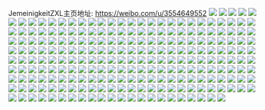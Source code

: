 JemeinigkeitZXL主页地址: https://weibo.com/u/3554649552 
![](https://wx4.sinaimg.cn/mw2000/d3dfa5d0ly1h8xvcvb68jj20u00pvdh4.jpg) 
![](https://wx4.sinaimg.cn/mw2000/d3dfa5d0ly1h84zde8xyqj20u00mxten.jpg) 
![](https://wx4.sinaimg.cn/mw2000/d3dfa5d0ly1h67b0xwaglj22c0340e82.jpg) 
![](https://wx4.sinaimg.cn/mw2000/d3dfa5d0ly1h67b0zluu7j23402c0npe.jpg) 
![](https://wx4.sinaimg.cn/mw2000/d3dfa5d0ly1h67b10rdt7j23402c01kx.jpg) 
![](https://wx4.sinaimg.cn/mw2000/d3dfa5d0ly1h67b11chsij21hc0zkgp9.jpg) 
![](https://wx4.sinaimg.cn/mw2000/d3dfa5d0ly1h67b11r7jrj20s21dv0uo.jpg) 
![](https://wx4.sinaimg.cn/mw2000/d3dfa5d0ly1h67b12fxfrj20zo18n7l0.jpg) 
![](https://wx4.sinaimg.cn/mw2000/d3dfa5d0gy1h5xep75etxj20rf0tm13b.jpg) 
![](https://wx4.sinaimg.cn/mw2000/d3dfa5d0gy1h5zkyr27h2j20zo1q2doz.jpg) 
![](https://wx4.sinaimg.cn/mw2000/d3dfa5d0gy1h4roqjcmj4j20uk36m4qq.jpg) 
![](https://wx4.sinaimg.cn/mw2000/d3dfa5d0gy1h4roqnyremj20xc3bfnpd.jpg) 
![](https://wx4.sinaimg.cn/mw2000/d3dfa5d0gy1h4roqs7wn0j20xc2s11ky.jpg) 
![](https://wx4.sinaimg.cn/mw2000/d3dfa5d0gy1h4roqwx8enj20xc3pdb2a.jpg) 
![](https://wx4.sinaimg.cn/mw2000/d3dfa5d0gy1h4roqer15ej21401e0wr1.jpg) 
![](https://wx4.sinaimg.cn/mw2000/d3dfa5d0gy1h4ror7ob24j20xc4mpqv6.jpg) 
![](https://wx4.sinaimg.cn/mw2000/d3dfa5d0gy1h4ror2p5ufj20xc30cx6p.jpg) 
![](https://wx4.sinaimg.cn/mw2000/d3dfa5d0gy1h4rore3rphj20uk4ya7wj.jpg) 
![](https://wx4.sinaimg.cn/mw2000/d3dfa5d0gy1h4rorkn05kj20uk42fhdu.jpg) 
![](https://wx4.sinaimg.cn/mw2000/d3dfa5d0gy1h4o5ivurcwj20u0134472.jpg) 
![](https://wx4.sinaimg.cn/mw2000/d3dfa5d0gy1h4o5ixrqv0j20u014d4f2.jpg) 
![](https://wx4.sinaimg.cn/mw2000/d3dfa5d0gy1h3tvrx9wkvj215o2fke81.jpg) 
![](https://wx4.sinaimg.cn/mw2000/d3dfa5d0gy1h3tvrvnzsdj215o1qi1kx.jpg) 
![](https://wx4.sinaimg.cn/mw2000/d3dfa5d0gy1h3tvruamfoj215o1qie81.jpg) 
![](https://wx4.sinaimg.cn/mw2000/d3dfa5d0gy1h3tvrzt303j215o1n2tyu.jpg) 
![](https://wx4.sinaimg.cn/mw2000/d3dfa5d0gy1h3tvrsorucj215o1f57wh.jpg) 
![](https://wx4.sinaimg.cn/mw2000/d3dfa5d0gy1h3twcox64wj215o1xpamu.jpg) 
![](https://wx4.sinaimg.cn/mw2000/d3dfa5d0gy1h3rx23f5kbj20wi0nxtd5.jpg) 
![](https://wx4.sinaimg.cn/mw2000/d3dfa5d0gy1h371i9e8iuj20xc1uittu.jpg) 
![](https://wx4.sinaimg.cn/mw2000/d3dfa5d0gy1h371i54kh4j22dc35snpe.jpg) 
![](https://wx4.sinaimg.cn/mw2000/d3dfa5d0gy1h371iywestj21te28q7wh.jpg) 
![](https://wx4.sinaimg.cn/mw2000/d3dfa5d0gy1h371ioi1kgj22c02hgqv5.jpg) 
![](https://wx4.sinaimg.cn/mw2000/d3dfa5d0gy1h2ubkx5de4j21hb0u0k2a.jpg) 
![](https://wx4.sinaimg.cn/mw2000/d3dfa5d0gy1h2uawviy2uj20u01j3dkk.jpg) 
![](https://wx4.sinaimg.cn/mw2000/d3dfa5d0gy1h2ubkv644ij21up0u07q8.jpg) 
![](https://wx4.sinaimg.cn/mw2000/d3dfa5d0gy1h2ubou6fq8j21uo0u0ndt.jpg) 
![](https://wx4.sinaimg.cn/mw2000/d3dfa5d0gy1h1y0h31ce4j20u00fk764.jpg) 
![](https://wx4.sinaimg.cn/mw2000/d3dfa5d0gy1h1vq5yg19aj22c0340kjn.jpg) 
![](https://wx4.sinaimg.cn/mw2000/d3dfa5d0gy1h15c55ecvtj22c0340kjl.jpg) 
![](https://wx4.sinaimg.cn/mw2000/d3dfa5d0gy1h15c57qq0dj22c0340kjm.jpg) 
![](https://wx4.sinaimg.cn/mw2000/d3dfa5d0gy1h15c5wp7clj22c0340hdt.jpg) 
![](https://wx4.sinaimg.cn/mw2000/d3dfa5d0gy1h11qptbm70j23402c1hdw.jpg) 
![](https://wx4.sinaimg.cn/mw2000/d3dfa5d0gy1h0ye9x7kqej20dw0dwmy9.jpg) 
![](https://wx4.sinaimg.cn/mw2000/d3dfa5d0gy1h0x6zfmb3hj20u01lh462.jpg) 
![](https://wx4.sinaimg.cn/mw2000/d3dfa5d0gy1h0x776wl9tj20qj0mhn4f.jpg) 
![](https://wx4.sinaimg.cn/mw2000/d3dfa5d0gy1h0x6t4v7abj21be0zjdne.jpg) 
![](https://wx4.sinaimg.cn/mw2000/d3dfa5d0gy1h0uouumgsoj22c0355x6q.jpg) 
![](https://wx4.sinaimg.cn/mw2000/d3dfa5d0gy1h0uol87ui5j22ye2c0u0x.jpg) 
![](https://wx4.sinaimg.cn/mw2000/d3dfa5d0gy1h0uokjjqphj22v22c0kjl.jpg) 
![](https://wx4.sinaimg.cn/mw2000/d3dfa5d0gy1h0u1b6w505j22c0340kjo.jpg) 
![](https://wx4.sinaimg.cn/mw2000/d3dfa5d0gy1h0trmdxag5j21k921p7r4.jpg) 
![](https://wx4.sinaimg.cn/mw2000/d3dfa5d0gy1h0trmct5ptj22by33zx6r.jpg) 
![](https://wx4.sinaimg.cn/mw2000/d3dfa5d0gy1h0trm7ewpoj20u0140dvq.jpg) 
![](https://wx4.sinaimg.cn/mw2000/d3dfa5d0gy1h0trm8uwv4j22c02e47wi.jpg) 
![](https://wx4.sinaimg.cn/mw2000/d3dfa5d0gy1h0rfuqo5vgj21gz0u0ne4.jpg) 
![](https://wx4.sinaimg.cn/mw2000/d3dfa5d0gy1h0rfrnmajqj22c0340qv6.jpg) 
![](https://wx4.sinaimg.cn/mw2000/d3dfa5d0gy1h0rfrgh9dij213d0u0jvi.jpg) 
![](https://wx4.sinaimg.cn/mw2000/d3dfa5d0gy1h0rfrwsb1sj20u017bn7n.jpg) 
![](https://wx4.sinaimg.cn/mw2000/d3dfa5d0gy1h0rfs280m4j22c03404qq.jpg) 
![](https://wx4.sinaimg.cn/mw2000/d3dfa5d0gy1h0rftejwb6j22c0340x6s.jpg) 
![](https://wx4.sinaimg.cn/mw2000/d3dfa5d0gy1h0qcnnrfwuj21r42c57wh.jpg) 
![](https://wx4.sinaimg.cn/mw2000/d3dfa5d0gy1h0mxwapf09j222o340hdt.jpg) 
![](https://wx4.sinaimg.cn/mw2000/d3dfa5d0gy1h0mxwdepoyj222o340hdt.jpg) 
![](https://wx4.sinaimg.cn/mw2000/d3dfa5d0gy1h0mxwfht1uj222o340hdt.jpg) 
![](https://wx4.sinaimg.cn/mw2000/d3dfa5d0gy1h0lmxzryx3j20u018bgxp.jpg) 
![](https://wx4.sinaimg.cn/mw2000/d3dfa5d0gy1h0lmy2oo7zj20pl1crtir.jpg) 
![](https://wx4.sinaimg.cn/mw2000/d3dfa5d0gy1h0lmzntpv7j20ph1lf7ih.jpg) 
![](https://wx4.sinaimg.cn/mw2000/d3dfa5d0gy1h0lmzlhte1j20pi1fgdv5.jpg) 
![](https://wx4.sinaimg.cn/mw2000/d3dfa5d0gy1h0ln0tlzuvj20wi0uy7ag.jpg) 
![](https://wx4.sinaimg.cn/mw2000/d3dfa5d0gy1h0ln1wsxvkj20u01hcjvt.jpg) 
![](https://wx4.sinaimg.cn/mw2000/d3dfa5d0gy1h0lhrdlazvj233y1zdhdu.jpg) 
![](https://wx4.sinaimg.cn/mw2000/d3dfa5d0gy1h0h3c8oq51j20wg0uo0xs.jpg) 
![](https://wx4.sinaimg.cn/mw2000/d3dfa5d0gy1h0h3camuwqj20ud0uqn2i.jpg) 
![](https://wx4.sinaimg.cn/mw2000/d3dfa5d0gy1h0h3cbi17pj20wi0vyafu.jpg) 
![](https://wx4.sinaimg.cn/mw2000/d3dfa5d0gy1h0h3ce09prj20wi0vd7b3.jpg) 
![](https://wx4.sinaimg.cn/mw2000/d3dfa5d0gy1h0h3c673p9j20wi0vpwl0.jpg) 
![](https://wx4.sinaimg.cn/mw2000/d3dfa5d0gy1h0h3c7stlhj20v50vo430.jpg) 
![](https://wx4.sinaimg.cn/mw2000/d3dfa5d0gy1h0h3cepj0uj20vp0v60zj.jpg) 
![](https://wx4.sinaimg.cn/mw2000/d3dfa5d0gy1h0h3cqs14tj20wi0vn7aq.jpg) 
![](https://wx4.sinaimg.cn/mw2000/d3dfa5d0gy1h0h3creunrj20wi0tiwj4.jpg) 
![](https://wx4.sinaimg.cn/mw2000/d3dfa5d0gy1h04bdil4pjj22c03404qr.jpg) 
![](https://wx4.sinaimg.cn/mw2000/d3dfa5d0gy1h04bdjuewoj20j60ifjrx.jpg) 
![](https://wx4.sinaimg.cn/mw2000/d3dfa5d0gy1gzygnhmr3yj23402c0kjl.jpg) 
![](https://wx4.sinaimg.cn/mw2000/d3dfa5d0gy1gzygnjsu2vj23402c04qq.jpg) 
![](https://wx4.sinaimg.cn/mw2000/d3dfa5d0gy1gzodmzrr19j20t6155wl5.jpg) 
![](https://wx4.sinaimg.cn/mw2000/d3dfa5d0gy1gyxngbxfi1j20dw0dwgmo.jpg) 
![](https://wx4.sinaimg.cn/mw2000/d3dfa5d0gy1gyux369nq9j20u00u0dpb.jpg) 
![](https://wx4.sinaimg.cn/mw2000/d3dfa5d0gy1gyux3bat9uj21hc0u0wry.jpg) 
![](https://wx4.sinaimg.cn/mw2000/d3dfa5d0gy1gyux3gso34j20u0140aky.jpg) 
![](https://wx4.sinaimg.cn/mw2000/d3dfa5d0gy1gyux42gndlj20u0140ako.jpg) 
![](https://wx4.sinaimg.cn/mw2000/d3dfa5d0gy1gxxz5brz7uj22c0340u0y.jpg) 
![](https://wx4.sinaimg.cn/mw2000/d3dfa5d0gy1gxxz5f7jarj22c03407wj.jpg) 
![](https://wx4.sinaimg.cn/mw2000/d3dfa5d0gy1gxppz3uvz1j20u010nn1p.jpg) 
![](https://wx4.sinaimg.cn/mw2000/d3dfa5d0gy1gxppz33ba6j20u010nwii.jpg) 
![](https://wx4.sinaimg.cn/mw2000/d3dfa5d0gy1gxpq8vb3t9j20v90v9q5o.jpg) 
![](https://wx4.sinaimg.cn/mw2000/d3dfa5d0gy1gxpq8vy9rzj20u00u0dhv.jpg) 
![](https://wx4.sinaimg.cn/mw2000/d3dfa5d0gy1gxpqaouatjj21jk1874i6.jpg) 
![](https://wx4.sinaimg.cn/mw2000/d3dfa5d0gy1gxpqanu6hzj20ty12wgr8.jpg) 
![](https://wx4.sinaimg.cn/mw2000/d3dfa5d0gy1gxk3ncn1gkj20wi1yctq2.jpg) 
![](https://wx4.sinaimg.cn/mw2000/d3dfa5d0gy1gwvhl59rczj20jz0fhjv6.jpg) 
![](https://wx4.sinaimg.cn/mw2000/d3dfa5d0gy1gwvhfi01okj23402c01ky.jpg) 
![](https://wx4.sinaimg.cn/mw2000/d3dfa5d0gy1gwvhg92xuxj22c0340qv6.jpg) 
![](https://wx4.sinaimg.cn/mw2000/d3dfa5d0gy1gwvhj4y1rjj20zk0k0q4x.jpg) 
![](https://wx4.sinaimg.cn/mw2000/d3dfa5d0gy1gwvi0kn2llj20zk0k0djc.jpg) 
![](https://wx4.sinaimg.cn/mw2000/d3dfa5d0gy1gwvpvrnoj9j20u013enal.jpg) 
![](https://wx4.sinaimg.cn/mw2000/d3dfa5d0gy1gwmfrc6kcvj22c0340u0x.jpg) 
![](https://wx4.sinaimg.cn/mw2000/d3dfa5d0gy1gwmflzb0zzj23342bc4qt.jpg) 
![](https://wx4.sinaimg.cn/mw2000/d3dfa5d0gy1gwmfm8gaf5j233y1wc1kx.jpg) 
![](https://wx4.sinaimg.cn/mw2000/d3dfa5d0gy1gwmfmszhngj23342bcnpf.jpg) 
![](https://wx4.sinaimg.cn/mw2000/d3dfa5d0gy1gwmfm5gscij22c0340e82.jpg) 
![](https://wx4.sinaimg.cn/mw2000/d3dfa5d0gy1gwmfn63q2xj23402c0b2b.jpg) 
![](https://wx4.sinaimg.cn/mw2000/d3dfa5d0gy1gwmfn84xtgj20wi0oejxp.jpg) 
![](https://wx4.sinaimg.cn/mw2000/d3dfa5d0gy1gwmfnbkwpjj20n91ycafw.jpg) 
![](https://wx4.sinaimg.cn/mw2000/d3dfa5d0gy1gwv7daug26j22c0340npf.jpg) 
![](https://wx4.sinaimg.cn/mw2000/d3dfa5d0gy1gwe97fjkq1j20u014544s.jpg) 
![](https://wx4.sinaimg.cn/mw2000/d3dfa5d0gy1gwe97jp91ij21400u07bx.jpg) 
![](https://wx4.sinaimg.cn/mw2000/d3dfa5d0gy1gwe97itamkj20u00vo0yc.jpg) 
![](https://wx4.sinaimg.cn/mw2000/d3dfa5d0gy1gwe97gmpr0j20u01407el.jpg) 
![](https://wx4.sinaimg.cn/mw2000/d3dfa5d0gy1gwe97hsuhwj20u0140k7h.jpg) 
![](https://wx4.sinaimg.cn/mw2000/d3dfa5d0gy1gwe97ee1orj21400u0qhy.jpg) 
![](https://wx4.sinaimg.cn/mw2000/d3dfa5d0gy1gwe9df3no2j20u00u011l.jpg) 
![](https://wx4.sinaimg.cn/mw2000/d3dfa5d0gy1gwe9e06zpej20u00zygug.jpg) 
![](https://wx4.sinaimg.cn/mw2000/d3dfa5d0gy1gwe9e1qb6aj20tz12tdmy.jpg) 
![](https://wx4.sinaimg.cn/mw2000/d3dfa5d0ly1gs8pkrcbbij22382c0x6p.jpg) 
![](https://wx4.sinaimg.cn/mw2000/d3dfa5d0ly1gs8pkkgit1j22c02c0qv6.jpg) 
![](https://wx4.sinaimg.cn/mw2000/d3dfa5d0ly1gs8pkuuk1zj22c02c0nox.jpg) 
![](https://wx4.sinaimg.cn/mw2000/d3dfa5d0ly1gs8pl4x1pnj226n26nqpg.jpg) 
![](https://wx4.sinaimg.cn/mw2000/d3dfa5d0ly1grzivtlpjej22c034019q.jpg) 
![](https://wx4.sinaimg.cn/mw2000/d3dfa5d0ly1grzippkt7wj22c02xk1ky.jpg) 
![](https://wx4.sinaimg.cn/mw2000/d3dfa5d0ly1grzipszaclj22c0340kjm.jpg) 
![](https://wx4.sinaimg.cn/mw2000/d3dfa5d0ly1grzipufcq7j22c03401kx.jpg) 
![](https://wx4.sinaimg.cn/mw2000/d3dfa5d0ly1grzipw2vscj22c02pihdt.jpg) 
![](https://wx4.sinaimg.cn/mw2000/d3dfa5d0ly1grzipxq0i5j22c0340b2a.jpg) 
![](https://wx4.sinaimg.cn/mw2000/d3dfa5d0ly1grziq0iyicj22c0340x6q.jpg) 
![](https://wx4.sinaimg.cn/mw2000/d3dfa5d0ly1grziq21k7bj22c0340u0y.jpg) 
![](https://wx4.sinaimg.cn/mw2000/d3dfa5d0ly1grziq30w43j22c0340u0x.jpg) 
![](https://wx4.sinaimg.cn/mw2000/d3dfa5d0ly1gr5885h8shj22c02c04qp.jpg) 
![](https://wx4.sinaimg.cn/mw2000/d3dfa5d0ly1gr52rzfusxj22c03404qq.jpg) 
![](https://wx4.sinaimg.cn/mw2000/d3dfa5d0ly1gr52tuytynj22c0340k06.jpg) 
![](https://wx4.sinaimg.cn/mw2000/d3dfa5d0ly1gr53949y1zj23402c0kjm.jpg) 
![](https://wx4.sinaimg.cn/mw2000/d3dfa5d0ly1gr537l7930j21o02807wi.jpg) 
![](https://wx4.sinaimg.cn/mw2000/d3dfa5d0ly1gr52wfvkoyj21x32n1hdt.jpg) 
![](https://wx4.sinaimg.cn/mw2000/d3dfa5d0ly1gqlie2yjhnj21s22z5npe.jpg) 
![](https://wx4.sinaimg.cn/mw2000/d3dfa5d0ly1gqlidzq033j21m32ecb29.jpg) 
![](https://wx4.sinaimg.cn/mw2000/d3dfa5d0ly1gqlcuo1yc8j20ym0qwkj1.jpg) 
![](https://wx4.sinaimg.cn/mw2000/d3dfa5d0ly1gqlcupad42j20yo0qhx4k.jpg) 
![](https://wx4.sinaimg.cn/mw2000/d3dfa5d0ly1gqh7olzv62j21jj13bnmp.jpg) 
![](https://wx4.sinaimg.cn/mw2000/d3dfa5d0ly1gqh7oms6f5j20wi16y4eh.jpg) 
![](https://wx4.sinaimg.cn/mw2000/d3dfa5d0ly1gqcmiqy2s3j20jg0jgak0.jpg) 
![](https://wx4.sinaimg.cn/mw2000/d3dfa5d0ly1gqck0nhxhhj22c0340kjl.jpg) 
![](https://wx4.sinaimg.cn/mw2000/d3dfa5d0ly1gqck0lagxcj222o340b29.jpg) 
![](https://wx4.sinaimg.cn/mw2000/d3dfa5d0ly1gqck0k0w8xj222o340hdt.jpg) 
![](https://wx4.sinaimg.cn/mw2000/d3dfa5d0ly1gqc9vnl9puj21o01qlx6p.jpg) 
![](https://wx4.sinaimg.cn/mw2000/d3dfa5d0ly1gqc9vmcwwzj21o0280kjl.jpg) 
![](https://wx4.sinaimg.cn/mw2000/d3dfa5d0ly1gq6r9hhmxmj20u016hthl.jpg) 
![](https://wx4.sinaimg.cn/mw2000/d3dfa5d0ly1gq6r9fthyaj20u01i979w.jpg) 
![](https://wx4.sinaimg.cn/mw2000/d3dfa5d0ly1gq6r9k7m9ij20u029jqbi.jpg) 
![](https://wx4.sinaimg.cn/mw2000/d3dfa5d0ly1gq6rb69180j20u029qgt1.jpg) 
![](https://wx4.sinaimg.cn/mw2000/d3dfa5d0ly1gq32tcrnhej234022shdt.jpg) 
![](https://wx4.sinaimg.cn/mw2000/d3dfa5d0ly1gq312a0kptj222o340hdt.jpg) 
![](https://wx4.sinaimg.cn/mw2000/d3dfa5d0ly1gq30naywd7j222o340u0x.jpg) 
![](https://wx4.sinaimg.cn/mw2000/d3dfa5d0ly1gpv0p98yygj22801o0hdu.jpg) 
![](https://wx4.sinaimg.cn/mw2000/d3dfa5d0ly1gpv0nbgqwoj20ty0xn4qp.jpg) 
![](https://wx4.sinaimg.cn/mw2000/d3dfa5d0ly1gpv0qlwvy4j22801o0hdu.jpg) 
![](https://wx4.sinaimg.cn/mw2000/d3dfa5d0ly1gpopomepphj22c0340b2a.jpg) 
![](https://wx4.sinaimg.cn/mw2000/d3dfa5d0ly1gpopogyildj22c0340npe.jpg) 
![](https://wx4.sinaimg.cn/mw2000/d3dfa5d0ly1gpopoifay8j22c02vlhdt.jpg) 
![](https://wx4.sinaimg.cn/mw2000/d3dfa5d0ly1gpopt1ziv8j22c02737wh.jpg) 
![](https://wx4.sinaimg.cn/mw2000/d3dfa5d0ly1gpnw6rbpo4j222o340b29.jpg) 
![](https://wx4.sinaimg.cn/mw2000/d3dfa5d0ly1gpnw3bk65yj222o340b29.jpg) 
![](https://wx4.sinaimg.cn/mw2000/d3dfa5d0ly1gpnw3clqy6j222o340e81.jpg) 
![](https://wx4.sinaimg.cn/mw2000/d3dfa5d0ly1gpnw6v1e6hj222o340b29.jpg) 
![](https://wx4.sinaimg.cn/mw2000/d3dfa5d0ly1gpnw6qdbj8j20vc0vc7a4.jpg) 
![](https://wx4.sinaimg.cn/mw2000/d3dfa5d0ly1gpnw3jc59wj22bp2p04qq.jpg) 
![](https://wx4.sinaimg.cn/mw2000/d3dfa5d0ly1gpnw3lrehjj23402c04f6.jpg) 
![](https://wx4.sinaimg.cn/mw2000/d3dfa5d0ly1gpnw3nro28j21900u0txs.jpg) 
![](https://wx4.sinaimg.cn/mw2000/d3dfa5d0ly1gqe67v29clj222o340hdt.jpg) 
![](https://wx4.sinaimg.cn/mw2000/d3dfa5d0ly1gpevkbknh8j22c03404qq.jpg) 
![](https://wx4.sinaimg.cn/mw2000/d3dfa5d0ly1gpevtjdpoaj222o3407wh.jpg) 
![](https://wx4.sinaimg.cn/mw2000/d3dfa5d0ly1gpevq8s341j20wi0wi4ld.jpg) 
![](https://wx4.sinaimg.cn/mw2000/d3dfa5d0ly1gpevkga847j222o3404ob.jpg) 
![](https://wx4.sinaimg.cn/mw2000/d3dfa5d0ly1gpevkjpz51j21h927whdt.jpg) 
![](https://wx4.sinaimg.cn/mw2000/d3dfa5d0ly1gpevmggxb8j21900u01kx.jpg) 
![](https://wx4.sinaimg.cn/mw2000/d3dfa5d0ly1gpd9g9gfmkj20u00isq78.jpg) 
![](https://wx4.sinaimg.cn/mw2000/d3dfa5d0ly1gpd9jzvhhnj20q012wgx7.jpg) 
![](https://wx4.sinaimg.cn/mw2000/d3dfa5d0ly1gpad0p5wybj20wi0wiax1.jpg) 
![](https://wx4.sinaimg.cn/mw2000/d3dfa5d0ly1gp85202r3tj20tz0miq8g.jpg) 
![](https://wx4.sinaimg.cn/mw2000/d3dfa5d0ly1gp7vsmtdkdj222o3401kx.jpg) 
![](https://wx4.sinaimg.cn/mw2000/d3dfa5d0ly1gp7vskmdatj234022o7wh.jpg) 
![](https://wx4.sinaimg.cn/mw2000/d3dfa5d0ly1gp1kvx3wpnj222o340npd.jpg) 
![](https://wx4.sinaimg.cn/mw2000/d3dfa5d0ly1gp1kw06kvjj228n1hrhdt.jpg) 
![](https://wx4.sinaimg.cn/mw2000/d3dfa5d0ly1gp1kw1ldi4j234022ob29.jpg) 
![](https://wx4.sinaimg.cn/mw2000/d3dfa5d0ly1gp1kw35xg7j222o340b29.jpg) 
![](https://wx4.sinaimg.cn/mw2000/d3dfa5d0ly1gopnfuituhj20wi1ycb2f.jpg) 
![](https://wx4.sinaimg.cn/mw2000/d3dfa5d0ly1gopnfx3frlj20wi1yce87.jpg) 
![](https://wx4.sinaimg.cn/mw2000/d3dfa5d0ly1gopnfy0pd2j20u01sxx6p.jpg) 
![](https://wx4.sinaimg.cn/mw2000/d3dfa5d0ly1gon4bs9qqdj21jk2bc4qp.jpg) 
![](https://wx4.sinaimg.cn/mw2000/d3dfa5d0ly1gon4bst5k1j21jk1xg4c9.jpg) 
![](https://wx4.sinaimg.cn/mw2000/d3dfa5d0ly1gon4btjp6bj219b1w0qv5.jpg) 
![](https://wx4.sinaimg.cn/mw2000/d3dfa5d0ly1gon4bv0s7tj20la0l9qbv.jpg) 
![](https://wx4.sinaimg.cn/mw2000/d3dfa5d0ly1gon4bv9ihmj20la0lawm8.jpg) 
![](https://wx4.sinaimg.cn/mw2000/d3dfa5d0ly1gon4bvgymgj20u01hc0z8.jpg) 
![](https://wx4.sinaimg.cn/mw2000/d3dfa5d0ly1gon4bvqsrcj20u0140agj.jpg) 
![](https://wx4.sinaimg.cn/mw2000/d3dfa5d0ly1gon4bufz16j21jk2bcqv5.jpg) 
![](https://wx4.sinaimg.cn/mw2000/d3dfa5d0ly1gon4bwg8n4j21jk1jkqv6.jpg) 
![](https://wx4.sinaimg.cn/mw2000/d3dfa5d0ly1goku44ryiqj23402c0x14.jpg) 
![](https://wx4.sinaimg.cn/mw2000/d3dfa5d0ly1goku428pbgj23402c0h6m.jpg) 
![](https://wx4.sinaimg.cn/mw2000/d3dfa5d0ly1goku48rnbhj23402c07wh.jpg) 
![](https://wx4.sinaimg.cn/mw2000/d3dfa5d0ly1goku4c08hsj23402c04qp.jpg) 
![](https://wx4.sinaimg.cn/mw2000/d3dfa5d0ly1gnvldmcgjmj20u01sxx4u.jpg) 
![](https://wx4.sinaimg.cn/mw2000/d3dfa5d0ly1gnvldl09wgj20wi170k2k.jpg) 
![](https://wx4.sinaimg.cn/mw2000/d3dfa5d0ly1goc7iiwfytj21o01i2b2c.jpg) 
![](https://wx4.sinaimg.cn/mw2000/d3dfa5d0gy1gm51j3fg1bj210n0jyqjo.jpg) 
![](https://wx4.sinaimg.cn/mw2000/d3dfa5d0ly1glwngyb8f6j23402c07wh.jpg) 
![](https://wx4.sinaimg.cn/mw2000/d3dfa5d0ly1glwnhwk7vzj22c03404qq.jpg) 
![](https://wx4.sinaimg.cn/mw2000/d3dfa5d0ly1glwnhtayfnj23402c0kjm.jpg) 
![](https://wx4.sinaimg.cn/mw2000/d3dfa5d0ly1gly0f9ox7rj23402c0e81.jpg) 
![](https://wx4.sinaimg.cn/mw2000/d3dfa5d0ly1gm2kmwfy6xj23402c04qq.jpg) 
![](https://wx4.sinaimg.cn/mw2000/d3dfa5d0ly1glwnhujrlfj23402c0x6p.jpg) 
![](https://wx4.sinaimg.cn/mw2000/d3dfa5d0ly1gls8f7ad4pj20r7107489.jpg) 
![](https://wx4.sinaimg.cn/mw2000/d3dfa5d0ly1glswg149i7j22c02n6x6t.jpg) 
![](https://wx4.sinaimg.cn/mw2000/d3dfa5d0ly1gls8f6up3oj20u00sgdmp.jpg) 
![](https://wx4.sinaimg.cn/mw2000/d3dfa5d0gy1gl84awqbxoj20u006d3yw.jpg) 
![](https://wx4.sinaimg.cn/mw2000/d3dfa5d0ly1gl6d2lcyv6j20u00minef.jpg) 
![](https://wx4.sinaimg.cn/mw2000/d3dfa5d0ly1gkdfm9xmdhj20wi0l7mzm.jpg) 
![](https://wx4.sinaimg.cn/mw2000/d3dfa5d0ly1gkdfmaenppj20wi0mstc8.jpg) 
![](https://wx4.sinaimg.cn/mw2000/d3dfa5d0ly1ggv50ardn8j20rs2wy17i.jpg) 
